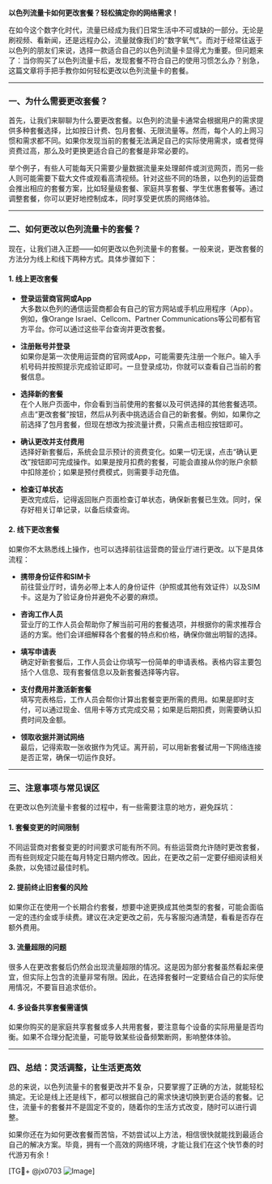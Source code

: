 **以色列流量卡如何更改套餐？轻松搞定你的网络需求！**

在如今这个数字化时代，流量已经成为我们日常生活中不可或缺的一部分。无论是刷视频、看新闻，还是远程办公，流量就像我们的“数字氧气”。而对于经常往返于以色列的朋友们来说，选择一款适合自己的以色列流量卡显得尤为重要。但问题来了：当你购买了以色列流量卡后，发现套餐不符合自己的使用习惯怎么办？别急，这篇文章将手把手教你如何轻松更改以色列流量卡的套餐。

---

### 一、为什么需要更改套餐？

首先，让我们来聊聊为什么要更改套餐。以色列的流量卡通常会根据用户的需求提供多种套餐选择，比如按日计费、包月套餐、无限流量等。然而，每个人的上网习惯和需求都不同。如果你发现当前的套餐无法满足自己的实际使用需求，或者觉得资费过高，那么及时更换更适合自己的套餐是非常必要的。

举个例子，有些人可能每天只需要少量数据流量来处理邮件或浏览网页，而另一些人则可能需要下载大文件或观看高清视频。针对这些不同的场景，以色列的运营商会推出相应的套餐方案，比如轻量级套餐、家庭共享套餐、学生优惠套餐等。通过调整套餐，你可以更好地控制成本，同时享受更优质的网络体验。

---

### 二、如何更改以色列流量卡的套餐？

现在，让我们进入正题——如何更改以色列流量卡的套餐。一般来说，更改套餐的方法分为线上和线下两种方式。具体步骤如下：

#### 1. **线上更改套餐**
   - **登录运营商官网或App**  
     大多数以色列的通信运营商都会有自己的官方网站或手机应用程序（App）。例如，像Orange Israel、Cellcom、Partner Communications等公司都有官方平台。你可以通过这些平台查询并更改套餐。
   
   - **注册账号并登录**  
     如果你是第一次使用运营商的官网或App，可能需要先注册一个账户。输入手机号码并按照提示完成验证即可。一旦登录成功，你就可以查看自己当前的套餐信息。

   - **选择新的套餐**  
     在个人账户页面中，你会看到当前使用的套餐以及可供选择的其他套餐选项。点击“更改套餐”按钮，然后从列表中挑选适合自己的新套餐。例如，如果你之前选择了包月套餐，但现在想改为按流量计费，只需点击相应按钮即可。

   - **确认更改并支付费用**  
     选择好新套餐后，系统会显示预计的资费变化。如果一切无误，点击“确认更改”按钮即可完成操作。如果是按月扣费的套餐，可能会直接从你的账户余额中扣除差价；如果是预付费模式，则需要手动充值。

   - **检查订单状态**  
     更改完成后，记得返回账户页面检查订单状态，确保新套餐已生效。同时，保存好相关订单记录，以备后续查询。

#### 2. **线下更改套餐**
   如果你不太熟悉线上操作，也可以选择前往运营商的营业厅进行更改。以下是具体流程：
   
   - **携带身份证件和SIM卡**  
     前往营业厅时，请务必带上本人的身份证件（护照或其他有效证件）以及SIM卡。这是为了验证身份并避免不必要的麻烦。

   - **咨询工作人员**  
     营业厅的工作人员会帮助你了解当前可用的套餐选项，并根据你的需求推荐合适的方案。他们会详细解释各个套餐的特点和价格，确保你做出明智的选择。

   - **填写申请表**  
     确定好新套餐后，工作人员会让你填写一份简单的申请表格。表格内容主要包括个人信息、现有套餐信息以及新套餐选择等内容。

   - **支付费用并激活新套餐**  
     填写完表格后，工作人员会帮你计算出套餐变更所需的费用。如果是即时支付，可以通过现金、信用卡等方式完成交易；如果是后期扣费，则需要确认扣费时间及金额。

   - **领取收据并测试网络**  
     最后，记得索取一张收据作为凭证。离开前，可以用新套餐试用一下网络连接是否正常，确保一切运作良好。

---

### 三、注意事项与常见误区

在更改以色列流量卡套餐的过程中，有一些需要注意的地方，避免踩坑：

#### 1. **套餐变更的时间限制**
   不同运营商对套餐变更的时间要求可能有所不同。有些运营商允许随时更改套餐，而有些则规定只能在每月特定日期内修改。因此，在更改之前一定要仔细阅读相关条款，以免错过最佳时机。

#### 2. **提前终止旧套餐的风险**
   如果你正在使用一个长期合约套餐，想要中途更换成其他类型的套餐，可能会面临一定的违约金或手续费。建议在决定更改之前，先与客服沟通清楚，看看是否存在额外费用。

#### 3. **流量超限的问题**
   很多人在更改套餐后仍然会出现流量超限的情况。这是因为部分套餐虽然看起来便宜，但实际上包含的流量非常有限。因此，在选择套餐时一定要结合自己的实际使用情况，不要盲目追求低价。

#### 4. **多设备共享套餐需谨慎**
   如果你购买的是家庭共享套餐或多人共用套餐，要注意每个设备的实际用量是否均衡。如果不合理分配流量，可能导致某些设备频繁断网，影响整体体验。

---

### 四、总结：灵活调整，让生活更高效

总的来说，以色列流量卡的套餐更改并不复杂，只要掌握了正确的方法，就能轻松搞定。无论是线上还是线下，都可以根据自己的需求快速切换到更合适的套餐。记住，流量卡的套餐并不是固定不变的，随着你的生活方式改变，随时可以进行调整。

如果你还在为如何更改套餐而苦恼，不妨尝试以上方法，相信很快就能找到最适合自己的解决方案。毕竟，拥有一个高效的网络环境，才能让我们在这个快节奏的时代游刃有余！

[TG💪+ @jx0703 ![Image](https://github.com/user-attachments/assets/dbca1d08-cadb-493c-b0ec-ad6f7a83f270)]